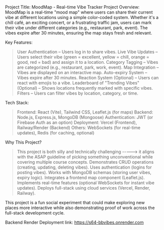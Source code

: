 Project Title: MoodMap - Real-time Vibe Tracker
Project Overview:
MoodMap is a real-time "mood map" where users can share their current vibe at different locations using a simple color-coded system. Whether it's a chill café, an exciting concert, or a frustrating traffic jam, users can mark their vibe under different categories (e.g., restaurant, park, event). The vibes expire after 30 minutes, ensuring the map stays fresh and relevant.

Key Features:
> User Authentication – Users log in to share vibes.
> Live Vibe Updates – Users select their vibe (green = excellent, yellow = chill, orange = good, red = bad) and assign it to a location.
> Category Tagging – Vibes are categorized (e.g., restaurant, park, work, event).
> Map Integration – Vibes are displayed on an interactive map.
> Auto-expiry System – Vibes expire after 30 minutes.
> Reaction System (Optional) – Users can react with emojis to a vibe.
> Leaderboard of "Trending Vibes" (Optional) – Shows locations frequently marked with specific vibes.
> Filters – Users can filter vibes by location, category, or time.

Tech Stack:
>Frontend: React (Vite), Tailwind CSS, Leaflet.js (for maps)
>Backend: Node.js, Express.js, MongoDB (Mongoose)
>Authentication: JWT (or Firebase Auth as an option)
>Deployment: Vercel (Frontend), Railway/Render (Backend)
>Others: WebSockets (for real-time updates), Redis (for caching, optional)

Why This Project?
 >This project is both silly and technically challenging     ----->      it aligns with the ASAP guideline of picking something unconventional while covering multiple course concepts.
 >Demonstrates CRUD operations (creating, updating, deleting vibes).
 >Uses authentication (logins for posting vibes).
 >Works with MongoDB schemas (storing user vibes, expiry logic).
 >Integrates a frontend map component (Leaflet.js).
 >Implements real-time features (optional WebSockets for instant vibe updates).
 > Deploys full-stack using cloud services (Vercel, Render, Railway).

This project is a fun social experiment that could make exploring new places more interactive while also demonstrating proof of work across the full-stack development cycle.

Backend Render Deployment link: https://s64-bbvibes.onrender.com

